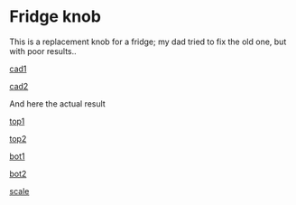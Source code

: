 Fridge knob
===========

This is a replacement knob for a fridge; my dad tried to fix the old one, but with poor results..

[cad1](cad1.png)

[cad2](cad2.png)


And here the actual result

[top1](top1.jpg)

[top2](top2.jpg)

[bot1](bottom1.jpg)

[bot2](bottom2.jpg)

[scale](scale.jpg)
